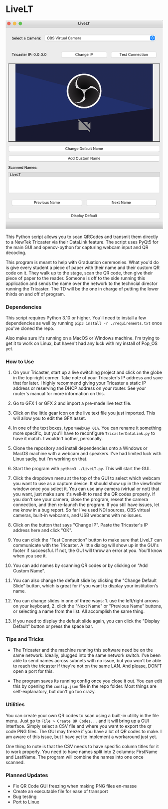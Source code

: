 # LiveLT

![LiveLT GUI](https://github.com/migillett/LiveLT/blob/main/LiveLT/assets/livelt_gui.png)

This Python script allows you to scan QRCodes and transmit them directly to a NewTek Tricaster via their DataLink feature. The script uses PyQt5 for the main GUI and opencv-python for capturing webcam input and QR decoding.

This program is meant to help with Graduation ceremonies. What you'd do is give every student a piece of paper with their name and their custom QR code on it. They walk up to the stage, scan the QR code, then give their piece of paper to the reader. Someone is off to the side running this application and sends the name over the network to the techncial director running the Tricaster. The TD will be the one in charge of putting the lower thirds on and off of program.

### Dependencies
This script requires Python 3.10 or higher. You'll need to install a few dependencies as well by running `pip3 install -r ./requirements.txt` once you've cloned the repo.

Also make sure it's running on a MacOS or Windows machine. I'm trying to get it to work on Linux, but haven't had any luck with my install of Pop_OS yet.

### How to Use
1. On your Tricaster, start up a live switching project and click on the globe in the top-right corner. Take note of your Tricaster's IP address and save that for later. I highly recommend giving your Tricaster a static IP address or reserving the DHCP address on your router. See your router's manual for more information on this.

2. Go to GFX 1 or GFX 2 and import a pre-made live text file.

3. Click on the little gear icon on the live text file you just imported. This will allow you to edit the GFX asset.

4. In one of the text boxes, type `%WebKey 01%`. You can rename it something more specific, but you'll have to reconfigure `TricasterDataLink.py` to have it match. I wouldn't bother, personally.

5. Clone the repository and install dependencies onto a Windows or MacOS machine with a webcam and speakers. I've had limited luck with Linux sadly, but I'm working on that.

6. Start the program with `python3 ./LiveLT.py`. This will start the GUI.

7. Click the dropdown menu at the top of the GUI to select which webcam you want to use as a capture device. It should show up in the viewfinder window once you select it. You can use any camera (virtual or not) that you want, just make sure it's well-lit to read the QR codes properly. If you don't see your camera, close the program, reseat the camera connection, and then re-launch the program. If you still have issues, let me know in a bug report. So far I've used NDI sources, OBS virtual cameras, built-in webcams, and USB webcams with no issues.

8. Click on the button that says "Change IP". Paste the Tricaster's IP address here and click "OK".

9. You can click the "Test Connection" button to make sure that LiveLT can communicate with the Tricaster. A little dialog will show up in the GUI's footer if successful. If not, the GUI will throw an error at you. You'll know when you see it.

10. You can add names by scanning QR codes or by clicking on "Add Custom Name".

11. You can also change the default slide by clicking the "Change Default Slide" button, which is great for if you want to display your institution's name.

12. You can change slides in one of three ways: 1. use the left/right arrows on your keyboard, 2. click the "Next Name" or "Previous Name" buttons, or selecting a name from the list. All accomplish the same thing.

13. If you need to display the default slide again, you can click the "Display Default" button or press the space bar.

### Tips and Tricks
- The Tricaster and the machine running this software need be on the same network. Ideally, plugged into the same network switch. I've been able to send names across subnets with no issue, but you won't be able to reach the tricaster if they're not on the same LAN. And please, DON'T open a port for this.

- The program saves its running config once you close it out. You can edit this by opening the `config.json` file in the repo folder. Most things are self-explanatory, but don't go too crazy.

### Utilities
You can create your own QR codes to scan using a built-in utility in the file menu. Just go to `File > Create QR Codes...` and it will bring up a GUI interface. Simply select a CSV file and where you want to export the qr code PNG files. The GUI may freeze if you have a lot of QR codes to make. I am aware of this issue, but I have yet to implement a workaround just yet.

One thing to note is that the CSV needs to have specific column titles for it to work properly. You need to have names split into 2 columns: FirstName and LastName. The program will combine the names into one once scanned.

### Planned Updates
- Fix QR Code GUI freezing when making PNG files en-masse
- Create an executable file for ease of transport
- Bug testing
- Port to Linux